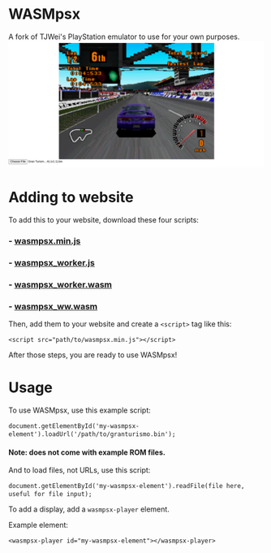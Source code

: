 # WASMpsx
A fork of TJWei's PlayStation emulator to use for your own purposes.
![Screenshot](/screenshots/turismo.png)

# Adding to website
To add this to your website, download these four scripts:

### - [wasmpsx.min.js](https://unzor.github.io/wasmpsx/wasmpsx.min.js)
### - [wasmpsx_worker.js](https://unzor.github.io/wasmpsx/wasmpsx_worker.js)
### - [wasmpsx_worker.wasm](https://unzor.github.io/wasmpsx/wasmpsx_worker.wasm)
### - [wasmpsx_ww.wasm](https://unzor.github.io/wasmpsx/wasmpsx_ww.wasm)

Then, add them to your website and create a ```<script>``` tag like this:

 ```
 <script src="path/to/wasmpsx.min.js"></script>
 ```

After those steps, you are ready to use WASMpsx!


# Usage
To use WASMpsx, use this example script:

```
document.getElementById('my-wasmpsx-element').loadUrl('/path/to/granturismo.bin');
```

#### Note: does not come with example ROM files.

And to load files, not URLs, use this script:

```
document.getElementById('my-wasmpsx-element').readFile(file here, useful for file input);
```

To add a display, add a ```wasmpsx-player``` element.

Example element:
```
<wasmpsx-player id="my-wasmpsx-element"></wasmpsx-player>
```
